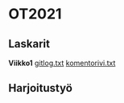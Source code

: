 # OT2021

## Laskarit
**Viikko1**
[gitlog.txt](https://github.com/haxsampo/ot-harjoitustyo/blob/master/laskarit/viikko1/gitlog.txt)
[komentorivi.txt](https://github.com/haxsampo/ot-harjoitustyo/blob/master/laskarit/viikko1/komentorivi.txt)

## Harjoitustyö
